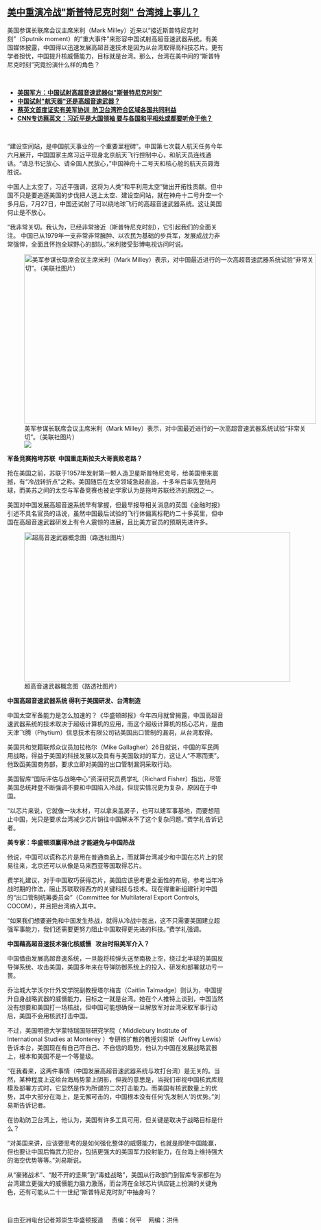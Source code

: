 <!--1635454220000-->
[美中重演冷战"斯普特尼克时刻"    台湾摊上事儿？](https://www.rfa.org/mandarin/yataibaodao/junshiwaijiao/rc-10282021100640.html)
------

<p></p><p>美国参谋长联席会议主席米利（<span>Mark Milley</span><span>）近来以</span><span>“</span><span>接近斯普特尼克时刻</span><span>”</span><span>（</span><span>Sputnik moment</span><span>）的</span><span>“</span><span>重大事件</span><span>”来</span><span>形容中国试射高超音速武器系统。有美国媒体披露，中国得以迅速发展高超音速技术是因为从台湾取得高科技芯片。更有学者担忧，中国提升核威慑能力，目标就是台湾。那么，台湾在美中间的</span><span>“</span><span>斯普特尼克时刻</span><span>”</span><span>究竟扮演什么样的角色？</span></p><p><br/></p><ul><li><a href="https://www.rfa.org/mandarin/Xinwen/14-10272021165416.html"><strong>美国军方：中国试射高超音速武器似"斯普特尼克时刻"</strong></a></li><li><strong><a href="https://www.rfa.org/mandarin/yataibaodao/junshiwaijiao/xx-10222021101916.html">中国试射"航天器"还是高超音速武器？</a></strong></li><li><a href="https://www.rfa.org/mandarin/Xinwen/hx1028a-10272021233900.html"><strong>蔡英文首度证实有美军协训  防卫台湾符合区域各国共同利益</strong></a></li><li><strong><a href="https://www.rfa.org/mandarin/yataibaodao/gangtai/hx1028a-10282021062624.html">CNN专访蔡英文：习近平是大国领袖 要与各国和平相处或都要听命于他？</a></strong></li></ul><p><br/></p><p>“<span>建设空间站，是中国航天事业的一个重要里程碑</span><span>”</span><span>。中国第七次载人航天任务今年六月展开，中国国家主席习近平现身北京航天飞行控制中心，和航天员连线通话。</span><span>“</span><span>请总书记放心、请全国人民放心，</span><span>”</span><span>中国神舟十二号天和核心舱的航天员聂海胜说。</span></p><p><span>中国人上太空了，习近平强调，这将为人类</span><span>“</span><span>和平利用太空</span><span>”</span><span>做出开拓性贡献。但中国不只是要追逐美国的步伐把人送上太空、建设空间站，就在神舟十二号升空一个多月后，</span><span>7</span><span>月</span><span>27</span><span>日，中国还试射了可以绕地球飞行的高超音速武器系统。这让美国何止是不放心。</span></p><p><span>“</span><span>我非常关切。我认为，已经非常接近（斯普特尼克时刻），它引起我们的全面关注。</span><span> </span><span>中国已从</span><span>1979</span><span>年一支非常非常臃肿、以农民为基础的步兵军，发展成战力非常强悍，全面且怀抱全球野心的部队。</span><span>”</span><span>米利接受彭博电视访问时说。</span></p><p><span><figure class="image-richtext image-inline captioned" style="width:680px;"><img alt="美军参谋长联席会议主席米利（Mark Milley）表示，对中国最近进行的一次高超音速武器系统试验“非常关切”。（美联社图片）" height="395" src="https://www.rfa.org/mandarin/yataibaodao/junshiwaijiao/rc-10282021100640.html/rc1028c.jpg/@@images/79f7dce6-e287-46e7-8d15-834f4c88b850.jpeg" title="rc1028c.jpg" width="680"/><figcaption class="image-caption">美军参谋长联席会议主席米利（Mark Milley）表示，对中国最近进行的一次高超音速武器系统试验“非常关切”。（美联社图片）</figcaption><small></small><div id="zoomattribute"><a data-caption="美军参谋长联席会议主席米利（Mark Milley）表示，对中国最近进行的一次高超音速武器系统试验“非常关切”。（美联社图片）" data-fancybox="" href="https://www.rfa.org/mandarin/yataibaodao/junshiwaijiao/rc-10282021100640.html/rc1028c.jpg" id="single_image" title="美军参谋长联席会议主席米利（Mark Milley）表示，对中国最近进行的一次高超音速武器系统试验“非常关切”。（美联社图片）"><img src="/++plone++rfa-resources/img/icon-zoom.png"/></a></div></figure></span></p><p><strong><span>军备竞赛拖垮苏联</span></strong> <strong> </strong><strong><span>中国重走斯拉夫大哥衰败老路？</span></strong></p><p><span>抢在美国之前，苏联于</span><span>1957</span><span>年发射第一颗人造卫星斯普特尼克号，给美国带来震撼，有</span><span>“</span><span>冷战转折点</span><span>”</span><span>之称。美国随后在太空领域急起直追，十多年后率先登陆月球，而美苏之间的太空与军备竞赛也被史学家认为是拖垮苏联经济的原因之一。</span></p><p><span>美国对中国发展高超音速系统早有掌握，但最早报导相关消息的英国《金融时报》引述不具名官员的话说，虽然中国最后试验的飞行体偏离标靶约二十</span><span></span><span>多英里，但中国在高超音速武器研发上有令人震惊的进展，且比美方官员的预期先进许多。</span></p><p><span><figure class="image-richtext image-inline captioned" style="width:620px;"><img alt="超高音速武器概念图（路透社图片）" height="348" src="https://www.rfa.org/mandarin/yataibaodao/junshiwaijiao/rc-10282021100640.html/rc1027b.jpg/@@images/f9dc3daf-f15c-48f7-a71d-2e7e392200f9.jpeg" title="rc1027b.jpg" width="620"/><figcaption class="image-caption">超高音速武器概念图（路透社图片）</figcaption><small></small></figure></span></p><p><strong><span>中国高超音速武器系统</span></strong><strong><span> </span></strong><strong><span>得利于美国研发、台湾制造</span></strong></p><p><span>中国太空军备能力是怎么加速的？《华盛顿邮报》今年四</span><span></span><span>月就曾揭露，中国高超音速武器系统的技术取决于超级计算机的应用，而这个超级计算机的核心芯片，是由天津飞腾（</span><span>Phytium</span><span>）信息技术有限公司钻美国出口管制的漏洞，从台湾取得。</span></p><p><span>美国共和党籍联邦众议员加拉格尔（</span><span>Mike Gallagher</span><span>）</span><span>26</span><span>日就说，中国的军民两用战略，得益于美国的科技发展以及具有与美国敌对的军力，这让人</span><span>“</span><span>不寒而栗</span><span>”</span><span>。他致函美国商务部，要求立即对美国的出口管制漏洞采取行动。</span></p><p><span>美国智库</span><span>“</span><span>国际评估与战略中心</span><span>”</span><span>资深研究员费学礼（</span><span>Richard Fisher</span><span>）指出，尽管美国总统拜登不断强调不要和中国陷入冷战，但现实情况更为复杂，原因在于中国。</span></p><p><span>“</span><span>以芯片来说，它就像一块木材，可以拿来盖房子，也可以建军事基地，而要想阻止中国，光只是要求台湾减少芯片销往中国解决不了这个复杂问题。</span><span>”</span><span>费学礼告诉记者。</span></p><p><strong><span>美专家：华盛顿须赢得冷战</span></strong><strong><span> </span></strong><strong><span>才能避免与中国热战</span></strong></p><p><span>他说，中国可以谎称芯片是用在普通商品上，而就算台湾减少和中国在芯片上的贸易往来，北京还可以从像是马来西亚等国取得芯片。</span></p><p><span>费学礼建议，对于中国取巧获得芯片，美国应该思考更全面性的布局，参考当年冷战时期的作法，阻止苏联取得西方的关键科技与技术。现在得重新组建针对中国的</span><span>“</span><span>出口管制统筹委员会</span><span>”</span><span>（</span><span>Committee for Multilateral Export Controls, COCOM</span><span>），并且把台湾纳入其中。</span></p><p><span>“</span><span>如果我们想要避免和中国发生热战，就得从冷战中胜出，这不只需要美国建立超强军事能力，我们还需要更努力阻止中国取得更先进的科技。</span><span>”</span><span>费学礼强调。</span></p><p><strong><span>中国藉高超音速技术强化核威慑</span></strong><strong><span> <span>  </span></span></strong><strong><span>攻台时阻美军介入？</span></strong></p><p><span>中国借由发展高超音速系统，一旦能将核弹头送至南极上空，绕过北半球的美国反导弹系统、攻击美国，美国多年来在导弹防御系统上的投入、研发和部署就功亏一篑。</span></p><p><span>乔治城大学沃尔什外交学院副教授塔尔梅吉（</span><span>Caitlin Talmadge</span><span>）则认为，中国提升自身战略武器的威慑能力，目标之一就是台湾。她在个人推特上谈到，中国当然没有想要和美国打一场核战，但中国可能想确保一旦解放军对台湾采取军事行动后，美国不会用核武打击中国。</span></p><p><span>不过，美国明德大学蒙特瑞国际研究学院（</span><span> Middlebury Institute of International Studies at Monterey </span><span>）专研核扩散的教授刘易斯（</span><span>Jeffrey Lewis</span><span>）告诉本台，美国现在有自己吓自己、不自信的趋势，他认为中国在发展战略武器上，根本和美国不是一个等量级。</span></p><p><span>“</span><span>在我看来，这两件事情（中国发展高超音速武器系统与攻打台湾）是无关的。当然，某种程度上这给台海局势蒙上阴影，但我的意思是，当我们审视中国核武库规模及部署方式时，它显然是作为所谓的二次打击能力。而美国有核武数量上的优势，其中大部分在海上，是无懈可击的，中国根本没有任何</span><span>‘</span><span>先发制人</span><span>’</span><span>的优势。</span><span>”</span><span>刘易斯告诉记者。</span></p><p><span>在协助防卫台湾上，他认为，美国有许多工具可用，但关键是取决于战略目标是什么？</span></p><p><span>“</span><span>对美国来讲，应该要思考的是如何强化整体的威慑能力，也就是即使中国能赢，但也要让中国后悔武力犯台，包括更强大的美国军力投射能力，在台海上维持强大的海空优势等等。</span><span>”</span><span>刘易斯说。</span></p><p><span>从</span><span>“</span><span>豪猪战术</span><span>”</span><span>、</span><span>“</span><span>敲不开的坚果</span><span>”</span><span>到</span><span>“</span><span>毒蛙战略</span><span>”</span><span>，美国从行政部门到智库专家都在为台湾建立更强大的威慑能力脑力激荡，而台湾在全球芯片供应链上扮演的关键角色，还有可能从二十一</span><span></span><span>世纪</span><span>“</span><span>斯普特尼克时刻</span><span>”</span><span>中抽身吗？</span></p><p><br/></p><p><span>自由亚洲电台记者郑崇生华盛顿报道     责编：何平    网编：洪伟<br/></span></p>
